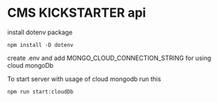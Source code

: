 # CMS KICKSTARTER api

install dotenv package

```
npm install -D dotenv
```

create .env and add MONGO_CLOUD_CONNECTION_STRING for using cloud mongoDb

To start server with usage of cloud mongodb run this

```
npm run start:cloudDb
```
